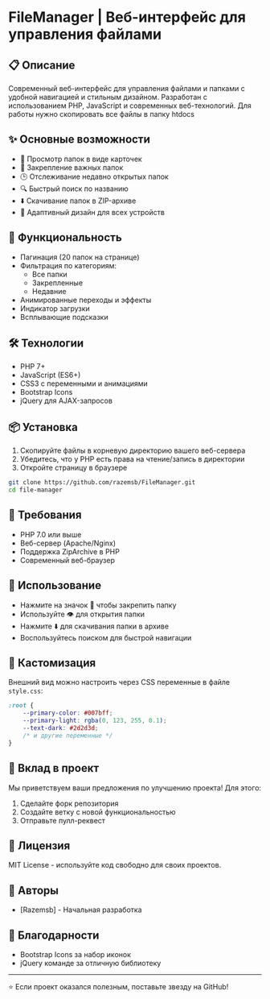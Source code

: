 # FileManager | Веб-интерфейс для управления файлами

## 📋 Описание
Современный веб-интерфейс для управления файлами и папками с удобной навигацией и стильным дизайном. Разработан с использованием PHP, JavaScript и современных веб-технологий.
Для работы нужно скопировать все файлы в папку htdocs

## ✨ Основные возможности
- 📁 Просмотр папок в виде карточек
- 📌 Закрепление важных папок
- 🕒 Отслеживание недавно открытых папок
- 🔍 Быстрый поиск по названию
- ⬇️ Скачивание папок в ZIP-архиве
- 📱 Адаптивный дизайн для всех устройств

## 🚀 Функциональность
- Пагинация (20 папок на странице)
- Фильтрация по категориям:
  - Все папки
  - Закрепленные
  - Недавние
- Анимированные переходы и эффекты
- Индикатор загрузки
- Всплывающие подсказки

## 🛠 Технологии
- PHP 7+
- JavaScript (ES6+)
- CSS3 с переменными и анимациями
- Bootstrap Icons
- jQuery для AJAX-запросов

## 📦 Установка
1. Скопируйте файлы в корневую директорию вашего веб-сервера
2. Убедитесь, что у PHP есть права на чтение/запись в директории
3. Откройте страницу в браузере

```bash
git clone https://github.com/razemsb/FileManager.git
cd file-manager
```

## 🔧 Требования
- PHP 7.0 или выше
- Веб-сервер (Apache/Nginx)
- Поддержка ZipArchive в PHP
- Современный веб-браузер

## 📝 Использование
- Нажмите на значок 📌 чтобы закрепить папку
- Используйте 👁️ для открытия папки
- Нажмите ⬇️ для скачивания папки в архиве
- Воспользуйтесь поиском для быстрой навигации

## 🎨 Кастомизация
Внешний вид можно настроить через CSS переменные в файле `style.css`:
```css
:root {
    --primary-color: #007bff;
    --primary-light: rgba(0, 123, 255, 0.1);
    --text-dark: #2d2d3d;
    /* и другие переменные */
}
```

## 🤝 Вклад в проект
Мы приветствуем ваши предложения по улучшению проекта! Для этого:
1. Сделайте форк репозитория
2. Создайте ветку с новой функциональностью
3. Отправьте пулл-реквест

## 📄 Лицензия
MIT License - используйте код свободно для своих проектов.

## 👥 Авторы
- [Razemsb] - Начальная разработка

## 🌟 Благодарности
- Bootstrap Icons за набор иконок
- jQuery команде за отличную библиотеку

---
⭐️ Если проект оказался полезным, поставьте звезду на GitHub! 

